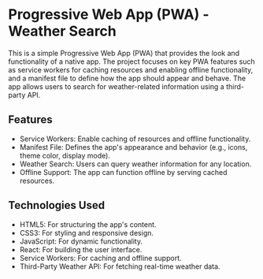 # Progressive Web App (PWA) - Weather Search
This is a simple Progressive Web App (PWA) that provides the look and functionality of a native app. The project focuses on key PWA features such as service workers for caching resources and enabling offline functionality, and a manifest file to define how the app should appear and behave. The app allows users to search for weather-related information using a third-party API.

## Features
- Service Workers: Enable caching of resources and offline functionality.
- Manifest File: Defines the app's appearance and behavior (e.g., icons, theme color, display mode).
- Weather Search: Users can query weather information for any location.
- Offline Support: The app can function offline by serving cached resources.

## Technologies Used
- HTML5: For structuring the app's content.
- CSS3: For styling and responsive design.
- JavaScript: For dynamic functionality.
- React: For building the user interface.
- Service Workers: For caching and offline support.
- Third-Party Weather API: For fetching real-time weather data.